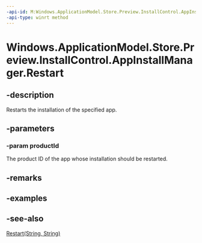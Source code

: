 ----api-id: M:Windows.ApplicationModel.Store.Preview.InstallControl.AppInstallManager.Restart(System.String)
-api-type: winrt method
---<!-- Method syntaxpublic void Restart(System.String productId)--># Windows.ApplicationModel.Store.Preview.InstallControl.AppInstallManager.Restart## -descriptionRestarts the installation of the specified app.## -parameters### -param productIdThe product ID of the app whose installation should be restarted.## -remarks## -examples## -see-also[Restart(String, String)](appinstallmanager_restart_1467388928.md)